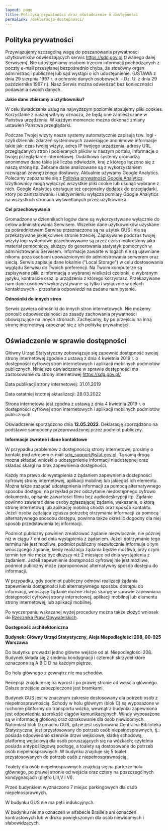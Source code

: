 ```yaml
---
layout: page
title: Polityka prywatności oraz oświadczenie o dostępności
permalink: /deklaracja-dostepnosci/
---
```

<article>
<h2><b>Polityka prywatności</b></h2>

<p>Przywiązujemy szczególną wagę do poszanowania prywatności użytkowników odwiedzających serwis <a href="https://sdg.gov.pl">https://sdg.gov.pl</a> (zwanego dalej Serwisem). Nie udostępniamy osobom trzecim informacji pochodzących z poczty e-mail przesyłanej bezpośrednio chyba, że stosowny organ administracji publicznej lub sąd wystąpi o ich udostępnienie. (USTAWA z dnia 29 sierpnia 1997 r. o ochronie danych osobowych. - Dz. U. z dnia 29 października 1997 r.). Nasz Serwis można odwiedzać bez konieczności podawania swoich danych.</p>

<p><b>Jakie dane zbieramy o użytkowniku?</b></p>
<p>W celu świadczenia usług na najwyższym poziomie stosujemy pliki cookies. Korzystanie z naszej witryny oznacza, że będą one zamieszczane w Państwa urządzeniu. W każdym momencie można dokonać zmiany ustawień Państwa przeglądarki.</p>
<p>Podczas Twojej wizyty nasze systemy automatycznie zapisują tzw. logi - czyli dzienniki zdarzeń systemowych zawierające anonimowe informacje takie jak: czas twojej wizyty, adres IP twojego urządzenia, adresy URL przeglądanych stron i pobieranych plików w naszym portalu, informacje o twojej przeglądarce internetowej. Dodatkowo systemy gromadzą anonimowe dane takie jak liczba odwiedzin, kraj z którego łączono się z naszą stroną itp. Zebrane dane analizowane są z wykorzystaniem rozwiązań zewnętrznego dostawcy. Aktualnie używamy Google Analytics. Polecamy zapoznanie się z <a href="https://policies.google.com/privacy?hl=pl" target="_blank" title="Zapoznaj się z Polityką Prywatności Google Analytics">Polityką prywatności Google Analytics</a>. Użytkownicy mogą wyłączyć wszystkie pliki cookie lub usunąć wybrane z nich. Google Analytics obsługuje też opcjonalny <a href="https://tools.google.com/dlpage/gaoptout/?hl=pl" target="_blank" title="Dodatek do przeglądarki blokujący Google Analytics">dodatek</a> do przeglądarki, który po zainstalowaniu i uaktywnieniu wyłącza pomiary Google Analytics na wszystkich stronach wyświetlanych przez użytkownika.</p>

<p><b>Cel przechowywania</b></p>
<p>Gromadzone w dziennikach logów dane są wykorzystywane wyłącznie do celów administrowania Serwisem. Wszelkie dane użytkowników uzyskane za pośrednictwem Serwisu przeznaczone są na użytek GUS i nie są przekazywane jakiejkolwiek stronie trzeciej. Zapisywane podczas twojej wizyty logi systemowe przechowywane są przez czas nieokreślony jako materiał pomocniczy, służący do generowania statystyk pomocnych w administrowaniu Serwisem. Informacje zawarte w logach nie są ujawniane nikomu poza osobami upoważnionymi do administrowania serwerem oraz siecią. Serwis zapisuje dane lokalnie ("Local Storage") w celu dostosowania wyglądu Serwisu do Twoich preferencji. Na Twoim komputerze są zapisywane pliki z informacją o wybranej wielkości czcionki, o wybranym języku, kontraście oraz ip urządzenia z którego korzystasz. Przekazywane nam dane osobowe wykorzystywane są tylko i wyłącznie w celach kontaktowych - przesłania odpowiedzi na zadane nam pytanie.</p>

<p><b>Odnośniki do innych stron</b></p>

<p>Serwis zawiera odnośniki do innych stron internetowych. Nie możemy ponosić odpowiedzialności za zasady zachowania prywatności obowiązujące na innych stronach. Zachęcamy, by po przejściu na inną stronę internetową zapoznać się z ich polityką prywatności.</p>

  <h2><b>Oświadczenie w sprawie dostępności</b></h2>

  <p>Główny Urząd Statystyczny zobowiązuje się zapewnić dostępność swojej strony internetowej zgodnie z ustawą z dnia 4 kwietnia 2019 r. o dostępności cyfrowej stron internetowych i aplikacji mobilnych podmiotów publicznych. Niniejsze oświadczenie w sprawie dostępności ma zastosowanie do strony internetowej <a title="Przejdź na stronę główną" href="https://sdg.gov.pl" target="_blank">https://sdg.gov.pl/</a>.</p>

  <p>Data publikacji strony internetowej: 31.01.2019</p>

  <p>Data ostatniej istotnej aktualizacji: 28.03.2022</p>

  <p>Strona internetowa jest zgodna z ustawą z dnia 4 kwietnia 2019 r. o dostępności cyfrowej stron internetowych i aplikacji mobilnych podmiotów publicznych.

  <p>Oświadczenie sporządzono dnia <b>12.05.2022</b>. Deklarację sporządzono na podstawie samooceny przeprowadzonej przez podmiot publiczny.</p>

  <p><b>Informacje zwrotne i dane kontaktowe</b></p>

  <p>W przypadku problemów z dostępnością strony internetowej prosimy o kontakt pod adresem e-mail <a title="Wyślij maila do sdg_support" href="mailto:sdg_support@stat.gov.pl">sdg_support@stat.gov.pl</a>. Tą samą drogą można składać wnioski o udostępnienie informacji niedostępnej oraz składać skargi na brak zapewnienia dostępności.</p>

  <p>Każdy ma prawo do wystąpienia z żądaniem zapewnienia dostępności cyfrowej strony internetowej, aplikacji mobilnej lub jakiegoś ich elementu. Można także zażądać udostępnienia informacji za pomocą alternatywnego sposobu dostępu, na przykład przez odczytanie niedostępnego cyfrowo dokumentu, opisanie zawartości filmu bez audiodeskrypcji itp. Żądanie powinno zawierać dane osoby zgłaszającej żądanie, wskazanie, o którą stronę internetową lub aplikację mobilną chodzi oraz sposób kontaktu. Jeżeli osoba żądająca zgłasza potrzebę otrzymania informacji za pomocą alternatywnego sposobu dostępu, powinna także określić dogodny dla niej sposób przedstawienia tej informacji.</p>

  <p>Podmiot publiczny powinien zrealizować żądanie niezwłocznie, nie później niż w ciągu 7 dni od dnia wystąpienia z żądaniem. Jeżeli dotrzymanie tego terminu nie jest możliwe, podmiot publiczny niezwłocznie informuje o tym wnoszącego żądanie, kiedy realizacja żądania będzie możliwa, przy czym termin ten nie może być dłuższy niż 2 miesiące od dnia wystąpienia z żądaniem. Jeżeli zapewnienie dostępności cyfrowej nie jest możliwe, podmiot publiczny może zaproponować alternatywny sposób dostępu do informacji.</p>

  <p>W przypadku, gdy podmiot publiczny odmówi realizacji żądania zapewnienia dostępności lub alternatywnego sposobu dostępu do informacji, wnoszący żądanie możne złożyć skargę w sprawie zapewniana dostępności cyfrowej strony internetowej, aplikacji mobilnej lub elementu strony internetowej, lub aplikacji mobilnej.</p>

  <p>Po wyczerpaniu wskazanej wyżej procedury można także złożyć wniosek do <a title="Zgłoś się do Rzecznika Praw Obywatelskich" href="https://www.rpo.gov.pl/content/jak-zglosic-sie-do-rzecznika-praw-obywatelskich"  target="_blank">Rzecznika Praw Obywatelskich</a>.

  <p><b>Dostępność architektoniczna</b></p>

  <p><b>Budynek: Główny Urząd Statystyczny, Aleja Niepodległości 208, 00-925 Warszawa</b></p>

  <p>Do budynku prowadzi jedno główne wejście od al. Niepodległości 208. Budynek składa się z siedmiu kondygnacji i czterech skrzydeł które oznaczone są A B C D na każdym piętrze.</p>

  <p>Do holu głównego z zewnątrz nie ma schodów.</p>

  <p>Recepcja znajduje się na wprost i po prawej stronie od wejścia głównego. Dalsze przejście zabezpieczone jest bramkami.</p>

  <p>Budynek GUS jest w znacznym zakresie dostosowany dla potrzeb osób z niepełnosprawnością. Schody w holu głównym (blok C) są wyposażone w ruchome platformy do transportu wózka, wewnątrz budynku zapewniona jest odpowiednia szerokość ciągów komunikacyjnych. Windy wyposażone są w informację głosową oraz oznakowanie dla osób niewidomych. Natomiast blok D gmachu GUS, gdzie jest usytuowana Centralna Biblioteka Statystyczna, jest przystosowany do potrzeb osób niepełnosprawnych, tj.: posiada odpowiednio szerokie drzwi wejściowe, klatkę schodową, platformę wejściową dla osób poruszających się na wózkach; czytelnia posiada antypoślizgową podłogę, a toalety są dostosowane do potrzeb osób niepełnosprawnych. W budynku znajduje się 5 toalet przystosowanych do potrzeb osób z niepełnosprawnością.</p>

  <p>Toalety dla osób niepełnosprawnych znajdują się na parterze holu głównego, po prawej stronie od wejścia oraz cztery na poszczególnych kondygnacjach (piętro I,III,V i VI).</p>

  <p>Przed budynkiem wyznaczono 7 miejsc parkingowych dla osób niepełnosprawnych.</p>

  <p>W budynku GUS nie ma pętli indukcyjnych.</p>

  <p>W budynku nie ma oznaczeń w alfabecie Braille’a ani oznaczeń kontrastowych lub w druku powiększonym dla osób niewidomych i słabowidzących.</p>
